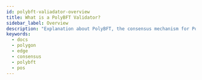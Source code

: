 ```yaml
---
id: polybft-valiadator-overview
title: What is a PolyBFT Validator?
sidebar_label: Overview
description: "Explanation about PolyBFT, the consensus mechanism for Polygon Edge."
keywords:
  - docs
  - polygon
  - edge
  - consensus
  - polybft
  - pos
---
```

